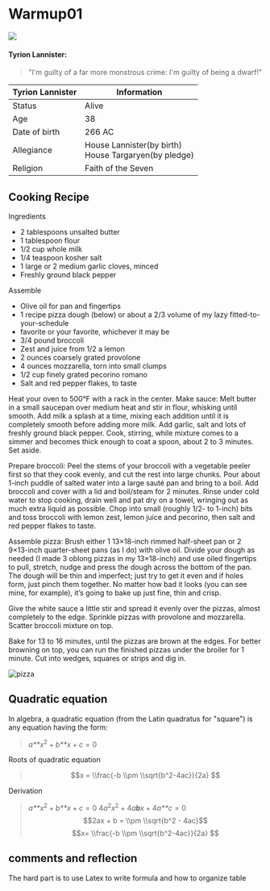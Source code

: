 Warmup01
================

![](https://vignette.wikia.nocookie.net/gameofthrones/images/5/58/Tyrion_main_s7_e6.jpg/revision/latest?cb=20170818050344)

#### **Tyrion Lannister:**

> "I'm guilty of a far more monstrous crime: I'm guilty of being a dwarf!"

| Tyrion Lannister | Information                                             |
|------------------|---------------------------------------------------------|
| Status           | Alive                                                   |
| Age              | 38                                                      |
| Date of birth    | 266 AC                                                  |
| Allegiance       | House Lannister(by birth)<br>House Targaryen(by pledge) |
| Religion         | Faith of the Seven                                      |

Cooking Recipe
--------------

Ingredients

-   2 tablespoons unsalted butter
-   1 tablespoon flour
-   1/2 cup whole milk
-   1/4 teaspoon kosher salt
-   1 large or 2 medium garlic cloves, minced
-   Freshly ground black pepper

Assemble

-   Olive oil for pan and fingertips
-   1 recipe pizza dough (below) or about a 2/3 volume of my lazy fitted-to-your-schedule
-   favorite or your favorite, whichever it may be
-   3/4 pound broccoli
-   Zest and juice from 1/2 a lemon
-   2 ounces coarsely grated provolone
-   4 ounces mozzarella, torn into small clumps
-   1/2 cup finely grated pecorino romano
-   Salt and red pepper flakes, to taste

Heat your oven to 500°F with a rack in the center. Make sauce: Melt butter in a small saucepan over medium heat and stir in flour, whisking until smooth. Add milk a splash at a time, mixing each addition until it is completely smooth before adding more milk. Add garlic, salt and lots of freshly ground black pepper. Cook, stirring, while mixture comes to a simmer and becomes thick enough to coat a spoon, about 2 to 3 minutes. Set aside.

Prepare broccoli: Peel the stems of your broccoli with a vegetable peeler first so that they cook evenly, and cut the rest into large chunks. Pour about 1-inch puddle of salted water into a large sauté pan and bring to a boil. Add broccoli and cover with a lid and boil/steam for 2 minutes. Rinse under cold water to stop cooking, drain well and pat dry on a towel, wringing out as much extra liquid as possible. Chop into small (roughly 1/2- to 1-inch) bits and toss broccoli with lemon zest, lemon juice and pecorino, then salt and red pepper flakes to taste.

Assemble pizza: Brush either 1 13×18-inch rimmed half-sheet pan or 2 9×13-inch quarter-sheet pans (as I do) with olive oil. Divide your dough as needed (I made 3 oblong pizzas in my 13×18-inch) and use oiled fingertips to pull, stretch, nudge and press the dough across the bottom of the pan. The dough will be thin and imperfect; just try to get it even and if holes form, just pinch them together. No matter how bad it looks (you can see mine, for example), it’s going to bake up just fine, thin and crisp.

Give the white sauce a little stir and spread it evenly over the pizzas, almost completely to the edge. Sprinkle pizzas with provolone and mozzarella. Scatter broccoli mixture on top.

Bake for 13 to 16 minutes, until the pizzas are brown at the edges. For better browning on top, you can run the finished pizzas under the broiler for 1 minute. Cut into wedges, squares or strips and dig in.

![pizza](https://c1.staticflickr.com/1/649/32744254906_96aa6b3423_z.jpg)

Quadratic equation
------------------

In algebra, a quadratic equation (from the Latin quadratus for "square") is any equation having the form:

> *a**x*<sup>2</sup> + *b**x* + *c* = 0

Roots of quadratic equation

> $$x = \\frac{-b \\pm \\sqrt{b^2-4ac}}{2a} $$

Derivation

> *a**x*<sup>2</sup> + *b**x* + *c* = 0
> 4*a*<sup>2</sup>*x*<sup>2</sup> + 4*a**b**x* + 4*a**c* = 0
> $$2ax + b = \\pm \\sqrt{b^2 - 4ac}$$
> $$x= \\frac{-b \\pm \\sqrt{b^2-4ac}}{2a} $$

comments and reflection
-----------------------

The hard part is to use Latex to write formula and how to organize table
